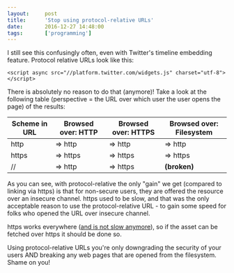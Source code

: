 ```yaml
---
layout:     post
title:      'Stop using protocol-relative URLs'
date:       2016-12-27 14:48:00
tags:       ['programming']
---
```


I still see this confusingly often, even with Twitter's timeline embedding feature. Protocol relative URLs
look like this:

```
<script async src="//platform.twitter.com/widgets.js" charset="utf-8"></script>
```

There is absolutely no reason to do that (anymore)! Take a look at the following table (perspective = the URL over which user the user opens the page) of the results:

| Scheme in URL | Browsed over: HTTP | Browsed over: HTTPS | Browsed over: Filesystem |
|---------------|--------------------|---------------------|--------------------------|
| http          | => http            | => http             | => http                  |
| https         | => https           | => https            | => https                 |
| //            | => http            | => https            | **(broken)**             |

As you can see, with protocol-relative the only "gain" we get (compared to linking via https) is that
for non-secure users, they are offered the resource over an insecure channel. https used to be slow,
and that was the only acceptable reason to use the protocol-relative URL - to gain some speed for folks
who opened the URL over insecure channel.

https works everywhere ([and is not slow anymore](https://www.paulirish.com/2010/the-protocol-relative-url/)),
so if the asset can be fetched over https it should be done so.

Using protocol-relative URLs you're only downgrading the security of your users AND breaking
any web pages that are opened from the filesystem. Shame on you!
